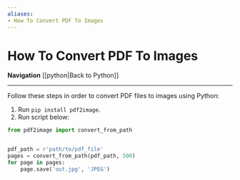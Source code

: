 ```yaml
---
aliases:
- How To Convert PDF To Images
---
```

# How To Convert PDF To Images

**Navigation**
[[python|Back to Python]]

---

Follow these steps in order to convert PDF files to images using Python:
1. Run `pip install pdf2image`.
2. Run script below:

```python
from pdf2image import convert_from_path


pdf_path = r'path/to/pdf_file'
pages = convert_from_path(pdf_path, 500)
for page in pages:
	page.save('out.jpg', 'JPEG')
```

